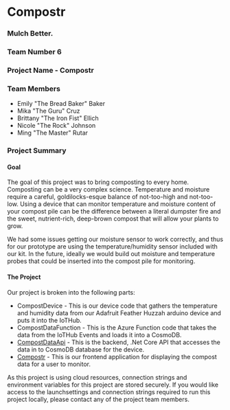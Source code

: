 # Compostr
### Mulch Better.

### Team Number 6

### Project Name - Compostr

### Team Members
* Emily "The Bread Baker" Baker
* Mika "The Guru" Cruz
* Brittany "The Iron Fist" Ellich
* Nicole "The Rock" Johnson
* Ming "The Master" Rutar

### Project Summary

#### Goal
The goal of this project was to bring composting to every home. Composting can be a very complex science. Temperature and moisture require a careful, goldilocks-esque balance of not-too-high and not-too-low. Using a device that can monitor temperature and moisture content of your compost pile can be the difference between a literal dumpster fire and the sweet, nutrient-rich, deep-brown compost that will allow your plants to grow.

We had some issues getting our moisture sensor to work correctly, and thus for our prototype are using the temperature/humidity sensor included with our kit. In the future, ideally we would build out moisture and temperature probes that could be inserted into the compost pile for monitoring.

#### The Project
Our project is broken into the following parts:
* CompostDevice - This is our device code that gathers the temperature and humidity data from our Adafruit Feather Huzzah arduino device and puts it into the IoTHub.
* CompostDataFunction - This is the Azure Function code that takes the data from the IoTHub Events and loads it into a CosmoDB.
* [CompostDataApi](https://github.com/b-marie/CompostDataApi) - This is the backend, .Net Core API that accesses the data in to CosmoDB database for the device. 
* [Compostr](https://github.com/HappyCamper123/Compostr) - This is our frontend application for displaying the compost data for a user to monitor.

As this project is using cloud resources, connection strings and environment variables for this project are stored securely. If you would like access to the launchsettings and connection strings required to run this project locally, please contact any of the project team members.